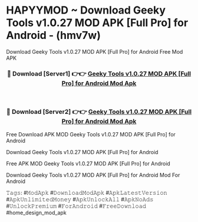 # HAPYYMOD ~ Download Geeky Tools v1.0.27 MOD APK [Full Pro] for Android - (hmv7w)
Download Geeky Tools v1.0.27 MOD APK [Full Pro] for Android Free Mod APK

<div align="center">
<h3>🔴 Download [Server1] 👉👉 <a href="https://apk-comot.site?title=Geeky_Tools_v1.0.27_MOD_APK_[Full_Pro]_for_Android">Geeky Tools v1.0.27 MOD APK [Full Pro] for Android Mod Apk</a></h3><br>

<h3>🔴 Download [Server2] 👉👉 <a href="https://apk-comot.site?title=Geeky_Tools_v1.0.27_MOD_APK_[Full_Pro]_for_Android">Geeky Tools v1.0.27 MOD APK [Full Pro] for Android Mod Apk</a></h3>
</div>


Free Download APK MOD Geeky Tools v1.0.27 MOD APK [Full Pro] for Android

Download Geeky Tools v1.0.27 MOD APK [Full Pro] for Android 

Free APK MOD Geeky Tools v1.0.27 MOD APK [Full Pro] for Android 

Download Geeky Tools v1.0.27 MOD APK [Full Pro] for Android Mod For Android

𝚃𝚊𝚐𝚜: #𝙼𝚘𝚍𝙰𝚙𝚔 #𝙳𝚘𝚠𝚗𝚕𝚘𝚊𝚍𝙼𝚘𝚍𝙰𝚙𝚔 #𝙰𝚙𝚔𝙻𝚊𝚝𝚎𝚜𝚝𝚅𝚎𝚛𝚜𝚒𝚘𝚗 #𝙰𝚙𝚔𝚄𝚗𝚕𝚒𝚖𝚒𝚝𝚎𝚍𝙼𝚘𝚗𝚎𝚢 #𝙰𝚙𝚔𝚄𝚗𝚕𝚘𝚌𝚔𝙰𝚕𝚕 #𝙰𝚙𝚔𝙽𝚘𝙰𝚍𝚜 #𝚄𝚗𝚕𝚘𝚌𝚔𝙿𝚛𝚎𝚖𝚒𝚞𝚖 #𝙵𝚘𝚛𝙰𝚗𝚍𝚛𝚘𝚒𝚍 #𝙵𝚛𝚎𝚎𝙳𝚘𝚠𝚗𝚕𝚘𝚊𝚍 #home_design_mod_apk